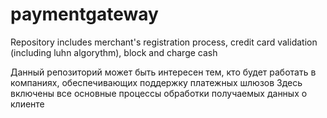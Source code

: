 # paymentgateway
Repository includes merchant's registration process, credit card validation (including luhn algorythm), block and charge cash

Данный репозиторий может быть интересен тем, кто будет работать в компаниях, обеспечивающих поддержку платежных шлюзов
Здесь включены все основные процессы обработки получаемых данных о клиенте 
